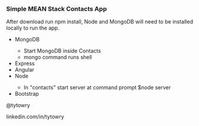 <div class="container">
	<h3>Simple MEAN Stack Contacts App</h3>
		<p>After download run npm install, Node and MongoDB will need to be installed locally to run the app. </p>
	<ul>
		<li>MongoDB</li>
			<ul>
				<li>Start MongoDB inside Contacts</li>
				<li>mongo command runs shell</li>
			</ul>
		<li>Express</li>
		<li>Angular</li>
		<li>Node</li>
			<ul>
				<li>In "contacts" start server at command prompt $node server</li>
			</ul>
		<li>Bootstrap</li>
	</ul>
	<p>@tytowry</p>
	<p>linkedin.com/in/tytowry
</div>